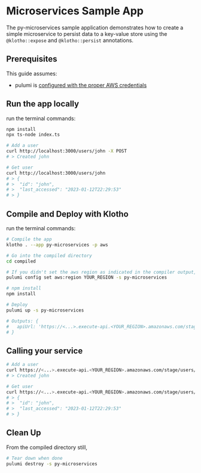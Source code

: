 # Microservices Sample App

The py-microservices sample application demonstrates how to create a simple microservice to persist data to a key-value store using the `@klotho::expose` and `@klotho::persist` annotations.

## Prerequisites

This guide assumes:
- pulumi is [configured with the proper AWS credentials](https://www.pulumi.com/docs/get-started/aws/begin/#configure-pulumi-to-access-your-aws-account)


## Run the app locally

run the terminal commands:
```sh
npm install
npx ts-node index.ts
```

```sh
# Add a user
curl http://localhost:3000/users/john -X POST
# > Created john

# Get user
curl http://localhost:3000/users/john
# > {
# >  "id": "john",
# >  "last_accessed": "2023-01-12T22:29:53"
# > }
```

## Compile and Deploy with Klotho

run the terminal commands:
```sh
# Compile the app
klotho . --app py-microservices -p aws

# Go into the compiled directory
cd compiled

# If you didn't set the aws region as indicated in the compiler output, do that now
pulumi config set aws:region YOUR_REGION -s py-microservices

# npm install
npm install

# Deploy
pulumi up -s py-microservices

# Outputs: {
#   apiUrl: 'https://<...>.execute-api.<YOUR_REGION>.amazonaws.com/stage/'
# }

```
## Calling your service

```sh
# Add a user
curl https://<...>.execute-api.<YOUR_REGION>.amazonaws.com/stage/users/john -X POST
# > Created john

# Get user
curl https://<...>.execute-api.<YOUR_REGION>.amazonaws.com/stage/users/john
# > {
# >  "id": "john",
# >  "last_accessed": "2023-01-12T22:29:53"
# > }
```

## Clean Up
From the compiled directory still,
```sh
# Tear down when done
pulumi destroy -s py-microservices
```
